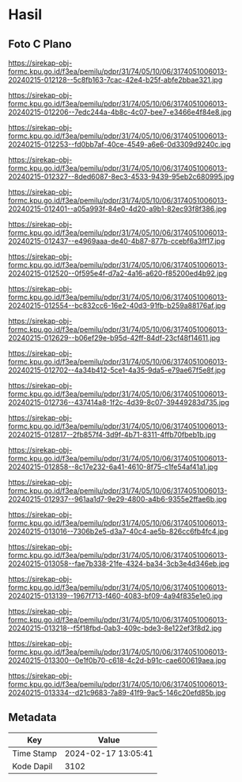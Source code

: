 # Hasil

## Foto C Plano

https://sirekap-obj-formc.kpu.go.id/f3ea/pemilu/pdpr/31/74/05/10/06/3174051006013-20240215-012128--5c8fb163-7cac-42e4-b25f-abfe2bbae321.jpg

https://sirekap-obj-formc.kpu.go.id/f3ea/pemilu/pdpr/31/74/05/10/06/3174051006013-20240215-012206--7edc244a-4b8c-4c07-bee7-e3466e4f84e8.jpg

https://sirekap-obj-formc.kpu.go.id/f3ea/pemilu/pdpr/31/74/05/10/06/3174051006013-20240215-012253--fd0bb7af-40ce-4549-a6e6-0d3309d9240c.jpg

https://sirekap-obj-formc.kpu.go.id/f3ea/pemilu/pdpr/31/74/05/10/06/3174051006013-20240215-012327--8ded6087-8ec3-4533-9439-95eb2c680995.jpg

https://sirekap-obj-formc.kpu.go.id/f3ea/pemilu/pdpr/31/74/05/10/06/3174051006013-20240215-012401--a05a993f-84e0-4d20-a9b1-82ec93f8f386.jpg

https://sirekap-obj-formc.kpu.go.id/f3ea/pemilu/pdpr/31/74/05/10/06/3174051006013-20240215-012437--e4969aaa-de40-4b87-877b-ccebf6a3ff17.jpg

https://sirekap-obj-formc.kpu.go.id/f3ea/pemilu/pdpr/31/74/05/10/06/3174051006013-20240215-012520--0f595e4f-d7a2-4a16-a620-f85200ed4b92.jpg

https://sirekap-obj-formc.kpu.go.id/f3ea/pemilu/pdpr/31/74/05/10/06/3174051006013-20240215-012554--bc832cc6-16e2-40d3-91fb-b259a88176af.jpg

https://sirekap-obj-formc.kpu.go.id/f3ea/pemilu/pdpr/31/74/05/10/06/3174051006013-20240215-012629--b06ef29e-b95d-42ff-84df-23cf48f14611.jpg

https://sirekap-obj-formc.kpu.go.id/f3ea/pemilu/pdpr/31/74/05/10/06/3174051006013-20240215-012702--4a34b412-5ce1-4a35-9da5-e79ae67f5e8f.jpg

https://sirekap-obj-formc.kpu.go.id/f3ea/pemilu/pdpr/31/74/05/10/06/3174051006013-20240215-012736--437414a8-1f2c-4d39-8c07-39449283d735.jpg

https://sirekap-obj-formc.kpu.go.id/f3ea/pemilu/pdpr/31/74/05/10/06/3174051006013-20240215-012817--2fb857f4-3d9f-4b71-8311-4ffb70fbeb1b.jpg

https://sirekap-obj-formc.kpu.go.id/f3ea/pemilu/pdpr/31/74/05/10/06/3174051006013-20240215-012858--8c17e232-6a41-4610-8f75-c1fe54af41a1.jpg

https://sirekap-obj-formc.kpu.go.id/f3ea/pemilu/pdpr/31/74/05/10/06/3174051006013-20240215-012937--961aa1d7-9e29-4800-a4b6-9355e2ffae6b.jpg

https://sirekap-obj-formc.kpu.go.id/f3ea/pemilu/pdpr/31/74/05/10/06/3174051006013-20240215-013016--7306b2e5-d3a7-40c4-ae5b-826cc6fb4fc4.jpg

https://sirekap-obj-formc.kpu.go.id/f3ea/pemilu/pdpr/31/74/05/10/06/3174051006013-20240215-013058--fae7b338-21fe-4324-ba34-3cb3e4d346eb.jpg

https://sirekap-obj-formc.kpu.go.id/f3ea/pemilu/pdpr/31/74/05/10/06/3174051006013-20240215-013139--1967f713-f460-4083-bf09-4a94f835e1e0.jpg

https://sirekap-obj-formc.kpu.go.id/f3ea/pemilu/pdpr/31/74/05/10/06/3174051006013-20240215-013218--f5f18fbd-0ab3-409c-bde3-8e122ef3f8d2.jpg

https://sirekap-obj-formc.kpu.go.id/f3ea/pemilu/pdpr/31/74/05/10/06/3174051006013-20240215-013300--0e1f0b70-c618-4c2d-b91c-cae600619aea.jpg

https://sirekap-obj-formc.kpu.go.id/f3ea/pemilu/pdpr/31/74/05/10/06/3174051006013-20240215-013334--d21c9683-7a89-41f9-9ac5-146c20efd85b.jpg


## Metadata

| Key        | Value               |
| ---------- | ------------------- |
| Time Stamp | 2024-02-17 13:05:41 |
| Kode Dapil | 3102                |



